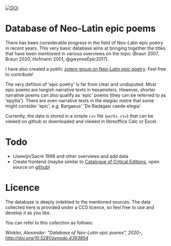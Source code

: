 [![DOI](https://zenodo.org/badge/324364381.svg)](https://zenodo.org/badge/latestdoi/324364381)

# Database of Neo-Latin epic poems

There has been considerable progress in the field of Neo-Latin epic poetry in recent years. This very basic database aims at bringing together the titles that have been mentioned in various overviews on the topic (Braun 2007, Braun 2020, Hofmann 2001, @gwynneEpic2017).

I have also created a public [zotero group on Neo-Latin epic poetry](https://www.zotero.org/groups/2680665/neolatin_epic). Feel free to contribute!

The very defition of 'epic poetry' is far from clear and undisputed. Most epic poems are longish narrative texts in hexameters. However, shorter narrative poems can also qualify as 'epic' poems (they can be referred to as 'epyllia'). There are even narrative texts in the elegiac metre that some might consider 'epic', e.g. Bargaeus' 'De Radagasi caede elegia'. 

Currently, the data is stored in a simple `csv` file (`works.csv`) that can be viewed on github or downloaded and viewed in libreoffice Calc or Excel.

# Todo

  * IJsewijn/Sacré 1998 and other overviews and add data
* Create frontend (maybe similar to [Catalogue of Critical Editions](https://dig-ed-cat.acdh.oeaw.ac.at/browsing/editions/), open source on [github](https://github.com/acdh-oeaw/dig_ed_cat)) 

# Licence

The database is deeply indebted to the mentioned sources. The data collected here is provided under a CC0 licence, so feel free to use and develop it as you like.

You can refer to this collection as follows:

*Winkler, Alexander: "Database of Neo-Latin epic poems", 2020-, http://doi.org/10.5281/zenodo.4393854*
